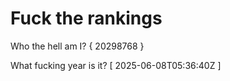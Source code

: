 # Fuck the rankings

Who the hell am I?
{ 20298768 }

What fucking year is it?
[ 2025-06-08T05:36:40Z ]
